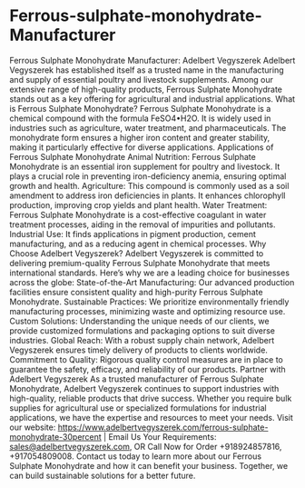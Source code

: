 # Ferrous-sulphate-monohydrate-Manufacturer
Ferrous Sulphate Monohydrate Manufacturer: Adelbert Vegyszerek
Adelbert Vegyszerek has established itself as a trusted name in the manufacturing and supply of essential poultry and livestock supplements. Among our extensive range of high-quality products, Ferrous Sulphate Monohydrate stands out as a key offering for agricultural and industrial applications.
What is Ferrous Sulphate Monohydrate?
Ferrous Sulphate Monohydrate is a chemical compound with the formula FeSO4•H2O. It is widely used in industries such as agriculture, water treatment, and pharmaceuticals. The monohydrate form ensures a higher iron content and greater stability, making it particularly effective for diverse applications.
Applications of Ferrous Sulphate Monohydrate
Animal Nutrition: Ferrous Sulphate Monohydrate is an essential iron supplement for poultry and livestock. It plays a crucial role in preventing iron-deficiency anemia, ensuring optimal growth and health.
Agriculture: This compound is commonly used as a soil amendment to address iron deficiencies in plants. It enhances chlorophyll production, improving crop yields and plant health.
Water Treatment: Ferrous Sulphate Monohydrate is a cost-effective coagulant in water treatment processes, aiding in the removal of impurities and pollutants.
Industrial Use: It finds applications in pigment production, cement manufacturing, and as a reducing agent in chemical processes.
Why Choose Adelbert Vegyszerek?
Adelbert Vegyszerek is committed to delivering premium-quality Ferrous Sulphate Monohydrate that meets international standards. Here’s why we are a leading choice for businesses across the globe:
State-of-the-Art Manufacturing: Our advanced production facilities ensure consistent quality and high-purity Ferrous Sulphate Monohydrate.
Sustainable Practices: We prioritize environmentally friendly manufacturing processes, minimizing waste and optimizing resource use.
Custom Solutions: Understanding the unique needs of our clients, we provide customized formulations and packaging options to suit diverse industries.
Global Reach: With a robust supply chain network, Adelbert Vegyszerek ensures timely delivery of products to clients worldwide.
Commitment to Quality: Rigorous quality control measures are in place to guarantee the safety, efficacy, and reliability of our products.
Partner with Adelbert Vegyszerek
As a trusted manufacturer of Ferrous Sulphate Monohydrate, Adelbert Vegyszerek continues to support industries with high-quality, reliable products that drive success. Whether you require bulk supplies for agricultural use or specialized formulations for industrial applications, we have the expertise and resources to meet your needs.
Visit our website: https://www.adelbertvegyszerek.com/ferrous-sulphate-monohydrate-30percent | Email Us Your Requirements: sales@adelbertvegyszerek.com, OR Call Now for Order +918924857816, +917054809008.
Contact us today to learn more about our Ferrous Sulphate Monohydrate and how it can benefit your business. Together, we can build sustainable solutions for a better future.

